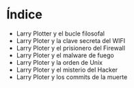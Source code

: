 # Índice

* Larry Plotter y el bucle filosofal
* Larry Ploter y la clave secreta del WIFI
* Larry Ploter y el prisionero del Firewall
* Larry Ploter y el malware de fuego  
* Larry Ploter y la orden de Unix
* Larry Ploter y el misterio del Hacker
* Larry Ploter y los commits de la muerte
